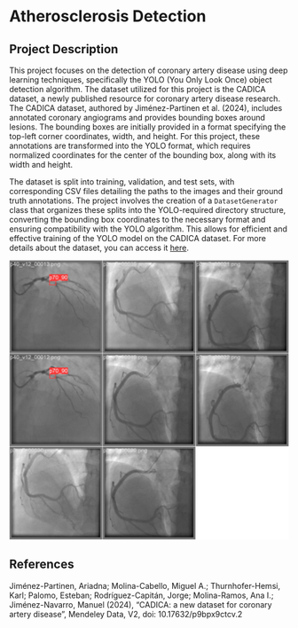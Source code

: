 # Atherosclerosis Detection

## Project Description

This project focuses on the detection of coronary artery disease using deep learning techniques, specifically the YOLO (You Only Look Once) object detection algorithm. The dataset utilized for this project is the CADICA dataset, a newly published resource for coronary artery disease research. The CADICA dataset, authored by Jiménez-Partinen et al. (2024), includes annotated coronary angiograms and provides bounding boxes around lesions. The bounding boxes are initially provided in a format specifying the top-left corner coordinates, width, and height. For this project, these annotations are transformed into the YOLO format, which requires normalized coordinates for the center of the bounding box, along with its width and height.

The dataset is split into training, validation, and test sets, with corresponding CSV files detailing the paths to the images and their ground truth annotations. The project involves the creation of a `DatasetGenerator` class that organizes these splits into the YOLO-required directory structure, converting the bounding box coordinates to the necessary format and ensuring compatibility with the YOLO algorithm. This allows for efficient and effective training of the YOLO model on the CADICA dataset. For more details about the dataset, you can access it [here](https://data.mendeley.com/datasets/p9bpx9ctcv/2).


<p align="center">
  <img src="data/results/week1/baseline_reduced_labels/val_batch2_labels.jpg" width="600" title="Peek">
</p>

## References
Jiménez-Partinen, Ariadna; Molina-Cabello, Miguel A.; Thurnhofer-Hemsi, Karl; Palomo, Esteban; Rodríguez-Capitán, Jorge; Molina-Ramos, Ana I.; Jiménez-Navarro, Manuel (2024), “CADICA: a new dataset for coronary artery disease”, Mendeley Data, V2, doi: 10.17632/p9bpx9ctcv.2

